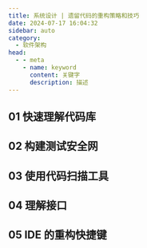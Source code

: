 ```yaml
---
title: 系统设计 | 遗留代码的重构策略和技巧
date: 2024-07-17 16:04:32
sidebar: auto
category: 
  - 软件架构
head:
  - - meta
    - name: keyword
      content: 关键字
      description: 描述
---
```


## 01 快速理解代码库

## 02 构建测试安全网

## 03 使用代码扫描工具

## 04 理解接口

## 05 IDE 的重构快捷键